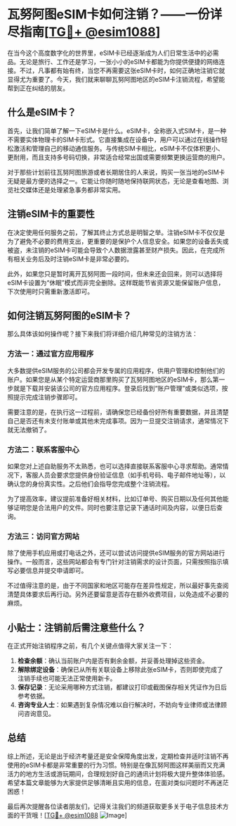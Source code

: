 # 瓦努阿图eSIM卡如何注销？——一份详尽指南[[TG💪+ @esim1088](https://t.me/s/esim1088)]

在当今这个高度数字化的世界里，eSIM卡已经逐渐成为人们日常生活中的必需品。无论是旅行、工作还是学习，一张小小的eSIM卡都能为你提供便捷的网络连接。不过，凡事都有始有终，当您不再需要这张eSIM卡时，如何正确地注销它就显得尤为重要了。今天，我们就来聊聊瓦努阿图地区的eSIM卡注销流程，希望能帮到正在纠结的朋友。

## 什么是eSIM卡？

首先，让我们简单了解一下eSIM卡是什么。eSIM卡，全称嵌入式SIM卡，是一种不需要实体物理卡的SIM卡形式。它直接集成在设备中，用户可以通过在线操作轻松激活和管理自己的移动通信服务。与传统SIM卡相比，eSIM卡不仅体积更小、更耐用，而且支持多号码切换，非常适合经常出国或需要频繁更换运营商的用户。

对于那些计划前往瓦努阿图旅游或者长期居住的人来说，购买一张当地的eSIM卡无疑是最方便的选择之一。它能让你随时随地保持联网状态，无论是查看地图、浏览社交媒体还是处理紧急事务都非常实用。

## 注销eSIM卡的重要性

在决定使用任何服务之前，了解其终止方式总是明智之举。注销eSIM卡不仅仅是为了避免不必要的费用支出，更重要的是保护个人信息安全。如果您的设备丢失或被盗，未注销的eSIM卡可能会导致个人数据泄露甚至财产损失。因此，在完成所有相关业务后及时注销eSIM卡是非常必要的。

此外，如果您只是暂时离开瓦努阿图一段时间，但未来还会回来，则可以选择将eSIM卡设置为“休眠”模式而非完全删除。这样既能节省资源又能保留账户信息，下次使用时只需重新激活即可。

## 如何注销瓦努阿图的eSIM卡？

那么具体该如何操作呢？接下来我们将详细介绍几种常见的注销方法：

### 方法一：通过官方应用程序

大多数提供eSIM服务的公司都会开发专属的应用程序，供用户管理和控制他们的账户。如果您是从某个特定运营商那里购买了瓦努阿图地区的eSIM卡，那么第一步就是下载并安装该公司的官方应用程序。登录后找到“账户管理”或类似选项，按照提示完成注销步骤即可。

需要注意的是，在执行这一过程前，请确保您已经备份好所有重要数据，并且清楚自己是否还有未支付账单或其他未完成事项。因为一旦提交注销请求，通常情况下就无法撤销了。

### 方法二：联系客服中心

如果您对上述自助服务不太熟悉，也可以选择直接联系客服中心寻求帮助。通常情况下，客服人员会要求您提供身份验证信息（如手机号码、电子邮件地址等），以确认您的身份真实性。之后他们会指导您完成整个注销流程。

为了提高效率，建议提前准备好相关材料，比如订单号、购买日期以及任何其他能够证明您是合法用户的文件。同时也要注意记录下通话时间及内容，以便日后查询。

### 方法三：访问官方网站

除了使用手机应用或打电话之外，还可以尝试访问提供eSIM服务的官方网站进行操作。一般而言，这些网站都会有专门针对注销需求的设计页面，只需按照指示填写必要信息并提交申请即可。

不过值得注意的是，由于不同国家和地区可能存在差异性规定，所以最好事先查阅清楚具体要求后再行动。另外还要留意是否存在额外收费项目，以免造成不必要的麻烦。

## 小贴士：注销前后需注意些什么？

在正式开始注销程序之前，有几个关键点值得大家关注一下：

1. **检查余额**：确认当前账户内是否有剩余金额，并妥善处理掉这些资金。
2. **解除绑定设备**：确保已从所有关联设备上移除此张eSIM卡，否则即使完成了注销手续也可能无法正常使用新卡。
3. **保存记录**：无论采用哪种方式注销，都建议打印或截图保存相关凭证作为日后参考依据。
4. **咨询专业人士**：如果遇到复杂情况难以自行解决时，不妨向专业律师或法律顾问咨询意见。

## 总结

综上所述，无论是出于经济考量还是安全保障角度出发，定期检查并适时注销不再使用的eSIM卡都是非常重要的行为习惯。特别是在像瓦努阿图这样美丽而又充满活力的地方生活或游玩期间，合理规划好自己的通讯计划将极大提升整体体验感。希望本篇文章能够为大家提供足够清晰且实用的信息，在面对类似问题时不再迷茫困惑！

最后再次提醒各位读者朋友们，记得关注我们的频道获取更多关于电子信息技术方面的干货哦！[[TG💪+ @esim1088](https://t.me/s/esim1088) ![Image](https://i.postimg.cc/4NQfJmqS/Snipaste-2025-05-13-00-14-12.png)]